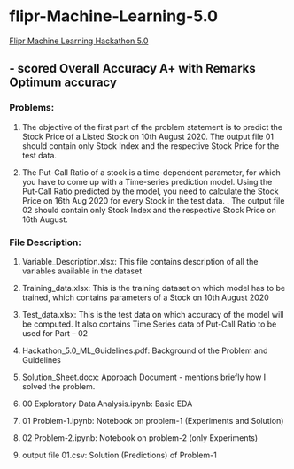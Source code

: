 # flipr-Machine-Learning-5.0
[Flipr Machine Learning Hackathon 5.0](https://flipr.ai/hackathon/)

## - scored Overall Accuracy A+ with Remarks Optimum accuracy


### Problems:
1. The objective of the first part of the problem statement is to predict the Stock Price of a
Listed Stock on 10th August 2020. The output file 01 should contain only Stock Index and
the respective Stock Price for the test data.

2. The Put-Call Ratio of a stock is a time-dependent parameter, for which you have to come up
with a Time-series prediction model. Using the Put-Call Ratio predicted by the model, you
need to calculate the Stock Price on 16th Aug 2020 for every Stock in the test data. . The
output file 02 should contain only Stock Index and the respective Stock Price on 16th August.

### File Description:
1. Variable_Description.xlsx:
This file contains description of all the variables available in the dataset

2. Training_data.xlsx:
This is the training dataset on which model has to be trained, which contains parameters of a
Stock on 10th August 2020

3. Test_data.xlsx:
This is the test data on which accuracy of the model will be computed. It also contains Time
Series data of Put-Call Ratio to be used for Part – 02

4. Hackathon_5.0_ML_Guidelines.pdf:
Background of the Problem and Guidelines

5. Solution_Sheet.docx:
Approach Document - mentions briefly how I solved the problem.

6. 00 Exploratory Data Analysis.ipynb:
Basic EDA

7. 01 Problem-1.ipynb:
Notebook on problem-1 (Experiments and Solution)

8. 02 Problem-2.ipynb:
Notebook on problem-2 (only Experiments)

9. output file 01.csv:
Solution (Predictions) of Problem-1
